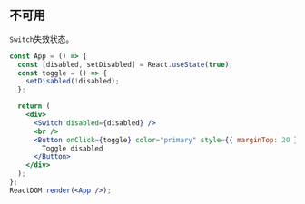 ## 不可用

`Switch`失效状态。

<!--start-code-->

```jsx
const App = () => {
  const [disabled, setDisabled] = React.useState(true);
  const toggle = () => {
    setDisabled(!disabled);
  };

  return (
    <div>
      <Switch disabled={disabled} />
      <br />
      <Button onClick={toggle} color="primary" style={{ marginTop: 20 }}>
        Toggle disabled
      </Button>
    </div>
  );
};
ReactDOM.render(<App />);
```

<!--end-code-->
